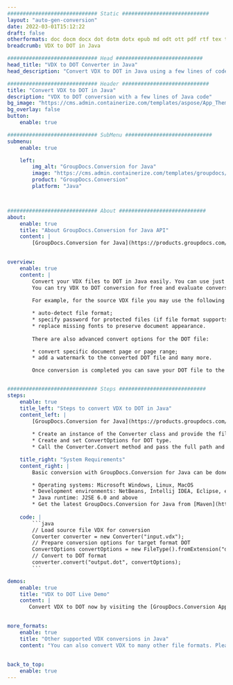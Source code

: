 ```yaml
---
############################# Static ############################
layout: "auto-gen-conversion"
date: 2022-03-01T15:12:22
draft: false
otherformats: doc docm docx dot dotm dotx epub md odt ott pdf rtf tex txt vdx vsdm vsdx vssm vssx vstm vstx vsx vtx xps
breadcrumb: VDX to DOT in Java

############################# Head ############################
head_title: "VDX to DOT Converter in Java"
head_description: "Convert VDX to DOT in Java using a few lines of code. Use the GroupDocs Document Conversion API to convert over 160 file formats."

############################# Header ############################
title: "Convert VDX to DOT in Java"
description: "VDX to DOT conversion with a few lines of Java code"
bg_image: "https://cms.admin.containerize.com/templates/aspose/App_Themes/V3/images/bg/header1.png"
bg_overlay: false
button:
    enable: true

############################# SubMenu ############################
submenu:
    enable: true

    left:
        img_alt: "GroupDocs.Conversion for Java"
        image: "https://cms.admin.containerize.com/templates/groupdocs/images/product-logos/90x90-noborder/groupdocs-conversion-java.png"
        product: "GroupDocs.Conversion"
        platform: "Java"



############################# About ############################
about:
    enable: true
    title: "About GroupDocs.Conversion for Java API"
    content: |
        [GroupDocs.Conversion for Java](https://products.groupdocs.com/conversion/java/) can be used to convert Microsoft Word, Excel, PowerPoint, PDF, Visio and other formats. GroupDocs.Conversion is a standalone API that is suitable for back-end and internal systems where high performance is required. It does not depend on any software such as Microsoft or Open Office.
    

overview:
    enable: true
    content: |
        Convert your VDX files to DOT in Java easily. You can use just a couple of Java code lines in any platform of your choice like - Windows, Linux, macOS.
        You can try VDX to DOT conversion for free and evaluate conversion results quality.  Along with simple file conversion scenarios you can try more advanced options for loading source VDX file and for saving output DOT result. 
        
        For example, for the source VDX file you may use the following load options:

        * auto-detect file format;
        * specify password for protected files (if file format supports it);
        * replace missing fonts to preserve document appearance.
        
        There are also advanced convert options for the DOT file:

        * convert specific document page or page range;
        * add a watermark to the converted DOT file and many more.

        Once conversion is completed you can save your DOT file to the local file path or any third-party storage like FTP, Amazon S3, Google Drive, Dropbox etc. Please note - to convert VDX to DOT there is no need for any additional software installed - like MS Office, Open Office, Adobe Acrobat Reader etc.


############################# Steps ############################
steps:
    enable: true
    title_left: "Steps to convert VDX to DOT in Java"
    content_left: |
        [GroupDocs.Conversion for Java](https://products.groupdocs.com/conversion/java/) makes it easy for developers to convert a VDX file to DOT with a few lines of code.
        
        * Create an instance of the Converter class and provide the file VDX with the full path
        * Create and set ConvertOptions for DOT type.
        * Call the Converter.Convert method and pass the full path and format (DOT) as a parameter

    title_right: "System Requirements"
    content_right: |
        Basic conversion with GroupDocs.Conversion for Java can be done in just a few simple steps. Our APIs are supported on all major platforms and operating systems. Before executing the code below, make sure you have the following prerequisites installed on your system.

        * Operating systems: Microsoft Windows, Linux, MacOS
        * Development environments: NetBeans, Intellij IDEA, Eclipse, etc.
        * Java runtime: J2SE 6.0 and above
        * Get the latest GroupDocs.Conversion for Java from [Maven](https://repository.groupdocs.com/webapp/#/artifacts/browse/tree/General/repo/com/groupdocs/groupdocs-conversion)
         
    code: |
        ```java    
        // Load source file VDX for conversion
        Converter converter = new Converter("input.vdx");
        // Prepare conversion options for target format DOT
        ConvertOptions convertOptions = new FileType().fromExtension("dot").getConvertOptions();
        // Convert to DOT format
        converter.convert("output.dot", convertOptions);
        ```

demos:
    enable: true
    title: "VDX to DOT Live Demo"
    content: |
       Convert VDX to DOT now by visiting the [GroupDocs.Conversion App](https://products.groupdocs.app/conversion/family) website. Online demo has the following advantages
          

more_formats:
    enable: true
    title: "Other supported VDX conversions in Java"
    content: "You can also convert VDX to many other file formats. Please see the list below."
       
       
back_to_top:
    enable: true
---
```

